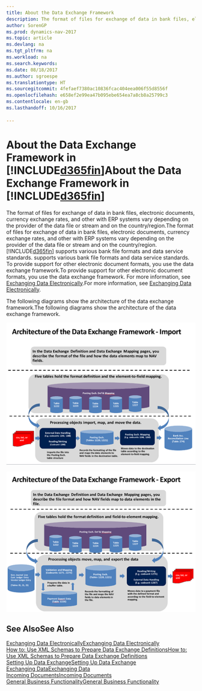 ```yaml
---
title: About the Data Exchange Framework
description: The format of files for exchange of data in bank files, electronic documents, currency exchange rates, and other with ERP systems vary depending on the provider of the data file or stream and on the country/region.
author: SorenGP
ms.prod: dynamics-nav-2017
ms.topic: article
ms.devlang: na
ms.tgt_pltfrm: na
ms.workload: na
ms.search.keywords: 
ms.date: 08/18/2017
ms.author: sgroespe
ms.translationtype: HT
ms.sourcegitcommit: 4fefaef7380ac10836fcac404eea006f55d8556f
ms.openlocfilehash: e658ef2e99ea47b095ebe654ea7a8cb8a25799c3
ms.contentlocale: en-gb
ms.lasthandoff: 10/16/2017

---
```

# <a name="about-the-data-exchange-framework-in-included365finincludesd365finmdmd"></a><span data-ttu-id="bf918-103">About the Data Exchange Framework in [!INCLUDE[d365fin](includes/d365fin_md.md)]</span><span class="sxs-lookup"><span data-stu-id="bf918-103">About the Data Exchange Framework in [!INCLUDE[d365fin](includes/d365fin_md.md)]</span></span>
<span data-ttu-id="bf918-104">The format of files for exchange of data in bank files, electronic documents, currency exchange rates, and other with ERP systems vary depending on the provider of the data file or stream and on the country/region.</span><span class="sxs-lookup"><span data-stu-id="bf918-104">The format of files for exchange of data in bank files, electronic documents, currency exchange rates, and other with ERP systems vary depending on the provider of the data file or stream and on the country/region.</span></span> [!INCLUDE[d365fin](includes/d365fin_md.md)]<span data-ttu-id="bf918-105"> supports various bank file formats and data service standards.</span><span class="sxs-lookup"><span data-stu-id="bf918-105"> supports various bank file formats and data service standards.</span></span> <span data-ttu-id="bf918-106">To provide support for other electronic document formats, you use the data exchange framework.</span><span class="sxs-lookup"><span data-stu-id="bf918-106">To provide support for other electronic document formats, you use the data exchange framework.</span></span> <span data-ttu-id="bf918-107">For more information, see [Exchanging Data Electronically](across-data-exchange.md).</span><span class="sxs-lookup"><span data-stu-id="bf918-107">For more information, see [Exchanging Data Electronically](across-data-exchange.md).</span></span>    

 <span data-ttu-id="bf918-108">The following diagrams show the architecture of the data exchange framework.</span><span class="sxs-lookup"><span data-stu-id="bf918-108">The following diagrams show the architecture of the data exchange framework.</span></span>  

 ![Data Exchange Framework &#45; Import](media/across-data-exchange/dataexchangeframework_import.png)  

 ![Data Exchange Framework &#45; Export](media/across-data-exchange/dataexchangeframework_export.png)  

## <a name="see-also"></a><span data-ttu-id="bf918-111">See Also</span><span class="sxs-lookup"><span data-stu-id="bf918-111">See Also</span></span>  
[<span data-ttu-id="bf918-112">Exchanging Data Electronically</span><span class="sxs-lookup"><span data-stu-id="bf918-112">Exchanging Data Electronically</span></span>](across-data-exchange.md)  
[<span data-ttu-id="bf918-113">How to: Use XML Schemas to Prepare Data Exchange Definitions</span><span class="sxs-lookup"><span data-stu-id="bf918-113">How to: Use XML Schemas to Prepare Data Exchange Definitions</span></span>](across-how-to-use-xml-schemas-to-prepare-data-exchange-definitions.md)  
[<span data-ttu-id="bf918-114">Setting Up Data Exchange</span><span class="sxs-lookup"><span data-stu-id="bf918-114">Setting Up Data Exchange</span></span>](across-set-up-data-exchange.md)  
[<span data-ttu-id="bf918-115">Exchanging Data</span><span class="sxs-lookup"><span data-stu-id="bf918-115">Exchanging Data</span></span>](across-exchange-data.md)  
[<span data-ttu-id="bf918-116">Incoming Documents</span><span class="sxs-lookup"><span data-stu-id="bf918-116">Incoming Documents</span></span>](across-income-documents.md)  
[<span data-ttu-id="bf918-117">General Business Functionality</span><span class="sxs-lookup"><span data-stu-id="bf918-117">General Business Functionality</span></span>](ui-across-business-areas.md)  

